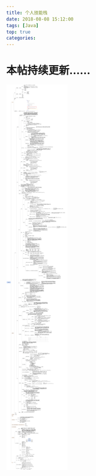 ```yaml
---
title: 个人技能栈
date: 2018-08-08 15:12:00
tags: [Java]
top: true
categories: 
---
```


# 本帖持续更新……

![knowledge-stack](000009-knowledge-stack/01-knowledge-stack.png)<br/>